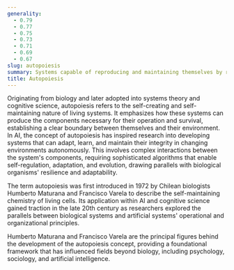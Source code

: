 ```yaml
---
generality:
  - 0.79
  - 0.77
  - 0.75
  - 0.73
  - 0.71
  - 0.69
  - 0.67
slug: autopoiesis
summary: Systems capable of reproducing and maintaining themselves by regulating their internal environment in response to external conditions.
title: Autopoiesis
---
```


Originating from biology and later adopted into systems theory and cognitive science, autopoiesis refers to the self-creating and self-maintaining nature of living systems. It emphasizes how these systems can produce the components necessary for their operation and survival, establishing a clear boundary between themselves and their environment. In AI, the concept of autopoiesis has inspired research into developing systems that can adapt, learn, and maintain their integrity in changing environments autonomously. This involves complex interactions between the system's components, requiring sophisticated algorithms that enable self-regulation, adaptation, and evolution, drawing parallels with biological organisms' resilience and adaptability.

The term autopoiesis was first introduced in 1972 by Chilean biologists Humberto Maturana and Francisco Varela to describe the self-maintaining chemistry of living cells. Its application within AI and cognitive science gained traction in the late 20th century as researchers explored the parallels between biological systems and artificial systems' operational and organizational principles.

Humberto Maturana and Francisco Varela are the principal figures behind the development of the autopoiesis concept, providing a foundational framework that has influenced fields beyond biology, including psychology, sociology, and artificial intelligence.
